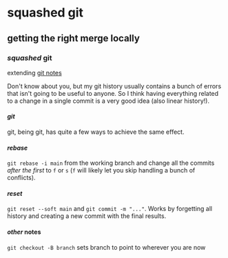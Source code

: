 # squashed git

## getting the right merge locally


### _squashed_ git

extending [git notes](/blog/12019-06-06-notes-git/)

Don't know about you,
but my git history usually contains a bunch of errors
that isn't going to be useful to anyone.
So I think having everything related to a change in a single commit
is a very good idea (also linear history!).

#### _git_

git, being git, has quite a few ways to achieve the same effect.

#### _rebase_

`git rebase -i main` from the working branch
and change all the commits _after the first_
to `f` or `s`
(`f` will likely let you skip handling a bunch of conflicts).

#### _reset_

`git reset --soft main` and `git commit -m "..."`.
Works by forgetting all history and
creating a new commit with the final results.

#### _other_ notes

`git checkout -B branch` sets branch to point to wherever you are now

